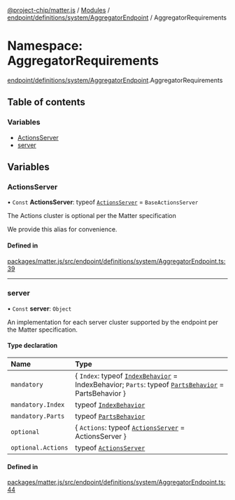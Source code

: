 [@project-chip/matter.js](../README.md) / [Modules](../modules.md) / [endpoint/definitions/system/AggregatorEndpoint](endpoint_definitions_system_AggregatorEndpoint.md) / AggregatorRequirements

# Namespace: AggregatorRequirements

[endpoint/definitions/system/AggregatorEndpoint](endpoint_definitions_system_AggregatorEndpoint.md).AggregatorRequirements

## Table of contents

### Variables

- [ActionsServer](endpoint_definitions_system_AggregatorEndpoint.AggregatorRequirements.md#actionsserver)
- [server](endpoint_definitions_system_AggregatorEndpoint.AggregatorRequirements.md#server)

## Variables

### ActionsServer

• `Const` **ActionsServer**: typeof [`ActionsServer`](../classes/behavior_definitions_actions_export.ActionsServer.md) = `BaseActionsServer`

The Actions cluster is optional per the Matter specification

We provide this alias for convenience.

#### Defined in

[packages/matter.js/src/endpoint/definitions/system/AggregatorEndpoint.ts:39](https://github.com/project-chip/matter.js/blob/3adaded6/packages/matter.js/src/endpoint/definitions/system/AggregatorEndpoint.ts#L39)

___

### server

• `Const` **server**: `Object`

An implementation for each server cluster supported by the endpoint per the Matter specification.

#### Type declaration

| Name | Type |
| :------ | :------ |
| `mandatory` | \{ `Index`: typeof [`IndexBehavior`](node_export._internal_.IndexBehavior.md) = IndexBehavior; `Parts`: typeof [`PartsBehavior`](../classes/node_export._internal_.PartsBehavior.md) = PartsBehavior } |
| `mandatory.Index` | typeof [`IndexBehavior`](node_export._internal_.IndexBehavior.md) |
| `mandatory.Parts` | typeof [`PartsBehavior`](../classes/node_export._internal_.PartsBehavior.md) |
| `optional` | \{ `Actions`: typeof [`ActionsServer`](../classes/behavior_definitions_actions_export.ActionsServer.md) = ActionsServer } |
| `optional.Actions` | typeof [`ActionsServer`](../classes/behavior_definitions_actions_export.ActionsServer.md) |

#### Defined in

[packages/matter.js/src/endpoint/definitions/system/AggregatorEndpoint.ts:44](https://github.com/project-chip/matter.js/blob/3adaded6/packages/matter.js/src/endpoint/definitions/system/AggregatorEndpoint.ts#L44)
